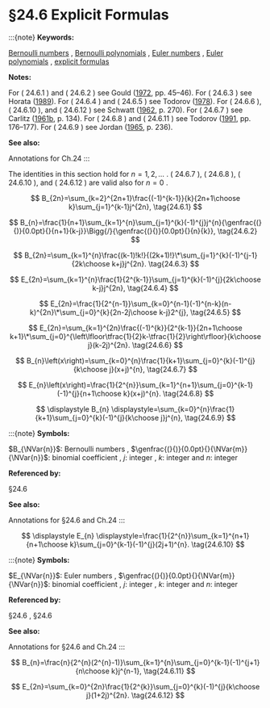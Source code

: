 # §24.6 Explicit Formulas

:::{note}
**Keywords:**

[Bernoulli numbers](http://dlmf.nist.gov/search/search?q=Bernoulli%20numbers) , [Bernoulli polynomials](http://dlmf.nist.gov/search/search?q=Bernoulli%20polynomials) , [Euler numbers](http://dlmf.nist.gov/search/search?q=Euler%20numbers) , [Euler polynomials](http://dlmf.nist.gov/search/search?q=Euler%20polynomials) , [explicit formulas](http://dlmf.nist.gov/search/search?q=explicit%20formulas)

**Notes:**

For ( 24.6.1 ) and ( 24.6.2 ) see Gould ([1972](./bib/G.html#bib966 "Explicit formulas for Bernoulli numbers"), pp. 45–46). For ( 24.6.3 ) see Horata ([1989](./bib/H.html#bib1097 "An explicit formula for Bernoulli numbers")). For ( 24.6.4 ) and ( 24.6.5 ) see Todorov ([1978](./bib/T.html#bib2258 "Une nouvelle représentation explicite des nombres d’Euler")). For ( 24.6.6 ), ( 24.6.10 ), and ( 24.6.12 ) see Schwatt ([1962](./bib/S.html#bib2028 "An Introduction to the Operations with Series"), p. 270). For ( 24.6.7 ) see Carlitz ([1961b](./bib/C.html#bib418 "The Staudt-Clausen theorem"), p. 134). For ( 24.6.8 ) and ( 24.6.11 ) see Todorov ([1991](./bib/T.html#bib2260 "Explicit formulas for the Bernoulli and Euler polynomials and numbers"), pp. 176–177). For ( 24.6.9 ) see Jordan ([1965](./bib/J.html#bib1189 "Calculus of Finite Differences"), p. 236).

**See also:**

Annotations for Ch.24
:::

The identities in this section hold for $n=1,2,\dotsc$ . ( 24.6.7 ), ( 24.6.8 ), ( 24.6.10 ), and ( 24.6.12 ) are valid also for $n=0$ .


<a id="E1"></a>
$$
B_{2n}=\sum_{k=2}^{2n+1}\frac{(-1)^{k-1}}{k}{2n+1\choose k}\sum_{j=1}^{k-1}j^{2n}, \tag{24.6.1}
$$


<a id="E2"></a>
$$
B_{n}=\frac{1}{n+1}\sum_{k=1}^{n}\sum_{j=1}^{k}(-1)^{j}j^{n}{\genfrac{(}{)}{0.0pt}{}{n+1}{k-j}}\Bigg{/}{\genfrac{(}{)}{0.0pt}{}{n}{k}}, \tag{24.6.2}
$$


<a id="E3"></a>
$$
B_{2n}=\sum_{k=1}^{n}\frac{(k-1)!k!}{(2k+1)!}\*\sum_{j=1}^{k}(-1)^{j-1}{2k\choose k+j}j^{2n}. \tag{24.6.3}
$$


<a id="E4"></a>
$$
E_{2n}=\sum_{k=1}^{n}\frac{1}{2^{k-1}}\sum_{j=1}^{k}(-1)^{j}{2k\choose k-j}j^{2n}, \tag{24.6.4}
$$


<a id="E5"></a>
$$
E_{2n}=\frac{1}{2^{n-1}}\sum_{k=0}^{n-1}(-1)^{n-k}(n-k)^{2n}\*\sum_{j=0}^{k}{2n-2j\choose k-j}2^{j}, \tag{24.6.5}
$$


<a id="E6"></a>
$$
E_{2n}=\sum_{k=1}^{2n}\frac{(-1)^{k}}{2^{k-1}}{2n+1\choose k+1}\*\sum_{j=0}^{\left\lfloor\tfrac{1}{2}k-\tfrac{1}{2}\right\rfloor}{k\choose j}(k-2j)^{2n}. \tag{24.6.6}
$$


<a id="E7"></a>
$$
B_{n}\left(x\right)=\sum_{k=0}^{n}\frac{1}{k+1}\sum_{j=0}^{k}(-1)^{j}{k\choose
j}(x+j)^{n}, \tag{24.6.7}
$$


<a id="E8"></a>
$$
E_{n}\left(x\right)=\frac{1}{2^{n}}\sum_{k=1}^{n+1}\sum_{j=0}^{k-1}(-1)^{j}{n+1\choose k}(x+j)^{n}. \tag{24.6.8}
$$

<a id="EGx1"></a>

$$
\displaystyle B_{n} \displaystyle=\sum_{k=0}^{n}\frac{1}{k+1}\sum_{j=0}^{k}(-1)^{j}{k\choose j}j^{n}, \tag{24.6.9}
$$

:::{note}
**Symbols:**

$B_{\NVar{n}}$: Bernoulli numbers , $\genfrac{(}{)}{0.0pt}{}{\NVar{m}}{\NVar{n}}$: binomial coefficient , $j$: integer , $k$: integer and $n$: integer

**Referenced by:**

§24.6

**See also:**

Annotations for §24.6 and Ch.24
:::

$$
\displaystyle E_{n} \displaystyle=\frac{1}{2^{n}}\sum_{k=1}^{n+1}{n+1\choose k}\sum_{j=0}^{k-1}(-1)^{j}(2j+1)^{n}. \tag{24.6.10}
$$

:::{note}
**Symbols:**

$E_{\NVar{n}}$: Euler numbers , $\genfrac{(}{)}{0.0pt}{}{\NVar{m}}{\NVar{n}}$: binomial coefficient , $j$: integer , $k$: integer and $n$: integer

**Referenced by:**

§24.6 , §24.6

**See also:**

Annotations for §24.6 and Ch.24
:::


<a id="E11"></a>
$$
B_{n}=\frac{n}{2^{n}(2^{n}-1)}\sum_{k=1}^{n}\sum_{j=0}^{k-1}(-1)^{j+1}{n\choose k}j^{n-1}, \tag{24.6.11}
$$


<a id="E12"></a>
$$
E_{2n}=\sum_{k=0}^{2n}\frac{1}{2^{k}}\sum_{j=0}^{k}(-1)^{j}{k\choose j}(1+2j)^{2n}. \tag{24.6.12}
$$
